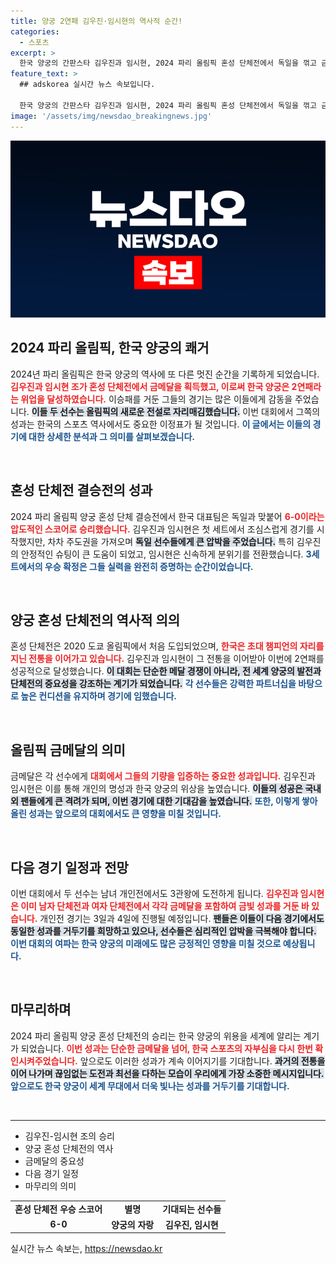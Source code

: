 ```yaml
---
title: 양궁 2연패 김우진·임시현의 역사적 순간!
categories:
  - 스포츠
excerpt: >
  한국 양궁의 간판스타 김우진과 임시현, 2024 파리 올림픽 혼성 단체전에서 독일을 꺾고 금메달을 획득하며 2연패를 달성! 남녀 단체전 포함, 강력한 2관왕 신화를 이뤄낸 이들의 다음 도전은 3관왕!
feature_text: >
  ## adskorea 실시간 뉴스 속보입니다.

  한국 양궁의 간판스타 김우진과 임시현, 2024 파리 올림픽 혼성 단체전에서 독일을 꺾고 금메달을 획득하며 2연패를 달성! 남녀 단체전 포함, 강력한 2관왕 신화를 이뤄낸 이들의 다음 도전은 3관왕!
image: '/assets/img/newsdao_breakingnews.jpg'
---
```


<p><img src="/assets/img/newsdao_breakingnews.jpg" alt="adskorea 속보" /></p>

<h2 data-ke-size="size26">2024 파리 올림픽, 한국 양궁의 쾌거</h2>

<p data-ke-size="size16">2024년 파리 올림픽은 한국 양궁의 역사에 또 다른 멋진 순간을 기록하게 되었습니다. <b><span style="color: #ee2323;">김우진과 임시현 조가 혼성 단체전에서 금메달을 획득했고, 이로써 한국 양궁은 2연패라는 위업을 달성하였습니다.</span></b> 이승패를 거둔 그들의 경기는 많은 이들에게 감동을 주었습니다. <b><span style="background-color: #21538527;">이들 두 선수는 올림픽의 새로운 전설로 자리매김했습니다.</span></b> 이번 대회에서 그쪽의 성과는 한국의 스포츠 역사에서도 중요한 이정표가 될 것입니다. <b><span style="color: #1a5490;">이 글에서는 이들의 경기에 대한 상세한 분석과 그 의미를 살펴보겠습니다.</span></b></p>

<p data-ke-size="size16">&nbsp;</p>

<h2 data-ke-size="size26">혼성 단체전 결승전의 성과</h2>

<p data-ke-size="size16">2024 파리 올림픽 양궁 혼성 단체 결승전에서 한국 대표팀은 독일과 맞붙어 <b><span style="color: #ee2323;">6-0이라는 압도적인 스코어로 승리했습니다.</span></b> 김우진과 임시현은 첫 세트에서 조심스럽게 경기를 시작했지만, 차차 주도권을 가져오며 <b><span style="background-color: #21538527;">독일 선수들에게 큰 압박을 주었습니다.</span></b> 특히 김우진의 안정적인 슈팅이 큰 도움이 되었고, 임시현은 신속하게 분위기를 전환했습니다. <b><span style="color: #1a5490;">3세트에서의 우승 확정은 그들 실력을 완전히 증명하는 순간이었습니다.</span></b></p>

<p data-ke-size="size16">&nbsp;</p>

<h2 data-ke-size="size26">양궁 혼성 단체전의 역사적 의의</h2>

<p data-ke-size="size16">혼성 단체전은 2020 도쿄 올림픽에서 처음 도입되었으며, <b><span style="color: #ee2323;">한국은 초대 챔피언의 자리를 지닌 전통을 이어가고 있습니다.</span></b> 김우진과 임시현이 그 전통을 이어받아 이번에 2연패를 성공적으로 달성했습니다. <b><span style="background-color: #21538527;">이 대회는 단순한 메달 경쟁이 아니라, 전 세계 양궁의 발전과 단체전의 중요성을 강조하는 계기가 되었습니다.</span></b> <b><span style="color: #1a5490;">각 선수들은 강력한 파트너십을 바탕으로 높은 컨디션을 유지하며 경기에 임했습니다.</span></b></p>

<p data-ke-size="size16">&nbsp;</p>

<h2 data-ke-size="size26">올림픽 금메달의 의미</h2>

<p data-ke-size="size16">금메달은 각 선수에게 <b><span style="color: #ee2323;">대회에서 그들의 기량을 입증하는 중요한 성과입니다.</span></b> 김우진과 임시현은 이를 통해 개인의 명성과 한국 양궁의 위상을 높였습니다. <b><span style="background-color: #21538527;">이들의 성공은 국내외 팬들에게 큰 격려가 되며, 이번 경기에 대한 기대감을 높였습니다.</span></b> <b><span style="color: #1a5490;">또한, 이렇게 쌓아 올린 성과는 앞으로의 대회에서도 큰 영향을 미칠 것입니다.</span></b></p>

<p data-ke-size="size16">&nbsp;</p>

<h2 data-ke-size="size26">다음 경기 일정과 전망</h2>

<p data-ke-size="size16">이번 대회에서 두 선수는 남녀 개인전에서도 3관왕에 도전하게 됩니다. <b><span style="color: #ee2323;">김우진과 임시현은 이미 남자 단체전과 여자 단체전에서 각각 금메달을 포함하여 금빛 성과를 거둔 바 있습니다.</span></b> 개인전 경기는 3일과 4일에 진행될 예정입니다. <b><span style="background-color: #21538527;">팬들은 이들이 다음 경기에서도 동일한 성과를 거두기를 희망하고 있으나, 선수들은 심리적인 압박을 극복해야 합니다.</span></b> <b><span style="color: #1a5490;">이번 대회의 여파는 한국 양궁의 미래에도 많은 긍정적인 영향을 미칠 것으로 예상됩니다.</span></b></p>

<p data-ke-size="size16">&nbsp;</p>

<h2 data-ke-size="size26">마무리하며</h2>

<p data-ke-size="size16">2024 파리 올림픽 양궁 혼성 단체전의 승리는 한국 양궁의 위용을 세계에 알리는 계기가 되었습니다. <b><span style="color: #ee2323;">이번 성과는 단순한 금메달을 넘어, 한국 스포츠의 자부심을 다시 한번 확인시켜주었습니다.</span></b> 앞으로도 이러한 성과가 계속 이어지기를 기대합니다. <b><span style="background-color: #21538527;">과거의 전통을 이어 나가며 끊임없는 도전과 최선을 다하는 모습이 우리에게 가장 소중한 메시지입니다.</span></b> <b><span style="color: #1a5490;">앞으로도 한국 양궁이 세계 무대에서 더욱 빛나는 성과를 거두기를 기대합니다.</span></b></p>

<p data-ke-size="size16">&nbsp;</p>

<hr />

<ul>
<li>김우진-임시현 조의 승리</li>
<li>양궁 혼성 단체전의 역사</li>
<li>금메달의 중요성</li>
<li>다음 경기 일정</li>
<li>마무리의 의미</li>
</ul>

<table style="width: 100%;">
<tr>
<td style="text-align: center; height: 17px;"><b>혼성 단체전 우승 스코어</b></td>
<td style="text-align: center; height: 17px;"><b>별명</b></td>
<td style="text-align: center; height: 17px;"><b>기대되는 선수들</b></td>
</tr>
<tr>
<td style="text-align: center; height: 17px;"><b>6-0</b></td>
<td style="text-align: center; height: 17px;"><b>양궁의 자랑</b></td>
<td style="text-align: center; height: 17px;"><b>김우진, 임시현</b></td>
</tr>
</table>
실시간 뉴스 속보는, <a href="https://newsdao.kr" rel="dofollow">https://newsdao.kr</a>


